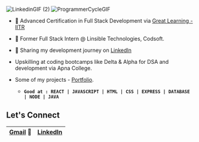 ![LinkedinGIF (2)](https://github.com/DhananjayGoyalGL/DhananjayGoyalGL/assets/113744303/dd7bee57-28b4-4d89-b785-84312a333a0d) ![ProgrammerCycleGIF](https://github.com/DhananjayGoyalGL/DhananjayGoyalGL/assets/113744303/69bb63b3-08fd-4d2e-b879-2c8b83697718)


- 🌟 Advanced Certification in Full Stack Development via [Great Learning - IITR](https://eportfolio.mygreatlearning.com/dhananjay-goyal)
- 🚀 Former Full Stack Intern @ Linsible Technologies, Codsoft.
- 📸 Sharing my development journey on [LinkedIn](https://www.linkedin.com/in/dhananjaygoyal/)
- Upskilling at coding bootcamps like Delta & Alpha for DSA and development via Apna College.
- Some of my projects - [Portfolio](https://aquamarine-hotteok-af3024.netlify.app/).
  
    - **```Good at : REACT | JAVASCRIPT | HTML | CSS | EXPRESS | DATABASE | NODE | JAVA```**
      
## Let's Connect
| [Gmail](1406dhananjay@gmail.com) 📩 | [LinkedIn](https://www.linkedin.com/in/dhananjaygoyal/) | 
| :-- | --:|

